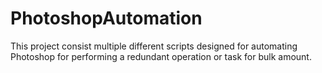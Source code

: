 # PhotoshopAutomation
This project consist multiple different scripts designed for automating Photoshop for performing a redundant operation or task for bulk amount.

